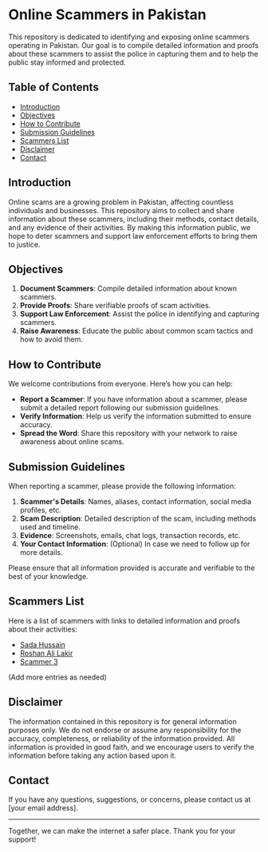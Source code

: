 # Online Scammers in Pakistan

This repository is dedicated to identifying and exposing online scammers operating in Pakistan. Our goal is to compile detailed information and proofs about these scammers to assist the police in capturing them and to help the public stay informed and protected.

## Table of Contents

- [Introduction](#introduction)
- [Objectives](#objectives)
- [How to Contribute](#how-to-contribute)
- [Submission Guidelines](#submission-guidelines)
- [Scammers List](#scammers-list)
- [Disclaimer](#disclaimer)
- [Contact](#contact)

## Introduction

Online scams are a growing problem in Pakistan, affecting countless individuals and businesses. This repository aims to collect and share information about these scammers, including their methods, contact details, and any evidence of their activities. By making this information public, we hope to deter scammers and support law enforcement efforts to bring them to justice.

## Objectives

1. **Document Scammers**: Compile detailed information about known scammers.
2. **Provide Proofs**: Share verifiable proofs of scam activities.
3. **Support Law Enforcement**: Assist the police in identifying and capturing scammers.
4. **Raise Awareness**: Educate the public about common scam tactics and how to avoid them.

## How to Contribute

We welcome contributions from everyone. Here’s how you can help:

- **Report a Scammer**: If you have information about a scammer, please submit a detailed report following our submission guidelines.
- **Verify Information**: Help us verify the information submitted to ensure accuracy.
- **Spread the Word**: Share this repository with your network to raise awareness about online scams.

## Submission Guidelines

When reporting a scammer, please provide the following information:

1. **Scammer's Details**: Names, aliases, contact information, social media profiles, etc.
2. **Scam Description**: Detailed description of the scam, including methods used and timeline.
3. **Evidence**: Screenshots, emails, chat logs, transaction records, etc.
4. **Your Contact Information**: (Optional) In case we need to follow up for more details.

Please ensure that all information provided is accurate and verifiable to the best of your knowledge.

## Scammers List

Here is a list of scammers with links to detailed information and proofs about their activities:

- [Sada Hussain](scammers/sada_hussain/sada_hussain.md)
- [Roshan Ali Lakir](scammers/roshan_ali_lakri/roshan_ali_lakri.md)
- [Scammer 3](scammers/scammer3.md)

(Add more entries as needed)

## Disclaimer

The information contained in this repository is for general information purposes only. We do not endorse or assume any responsibility for the accuracy, completeness, or reliability of the information provided. All information is provided in good faith, and we encourage users to verify the information before taking any action based upon it.

## Contact

If you have any questions, suggestions, or concerns, please contact us at [your email address].

---

Together, we can make the internet a safer place. Thank you for your support!
